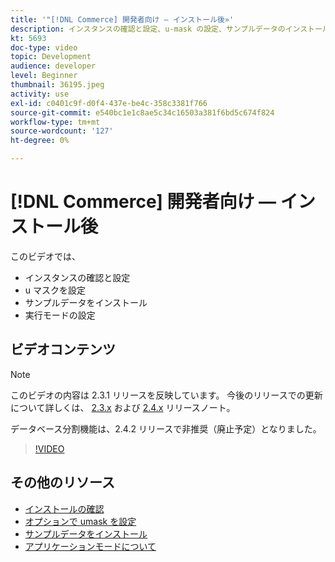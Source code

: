 ```yaml
---
title: '"[!DNL Commerce] 開発者向け — インストール後»'
description: インスタンスの確認と設定、u-mask の設定、サンプルデータのインストール、適切な実行モードの設定を行います
kt: 5693
doc-type: video
topic: Development
audience: developer
level: Beginner
thumbnail: 36195.jpeg
activity: use
exl-id: c0401c9f-d0f4-437e-be4c-358c3381f766
source-git-commit: e540bc1e1c8ae5c34c16503a381f6bd5c674f824
workflow-type: tm+mt
source-wordcount: '127'
ht-degree: 0%

---
```


# [!DNL Commerce] 開発者向け — インストール後

このビデオでは、

- インスタンスの確認と設定
- u マスクを設定
- サンプルデータをインストール
- 実行モードの設定

## ビデオコンテンツ

>[!NOTE]
>
>このビデオの内容は 2.3.1 リリースを反映しています。 今後のリリースでの更新について詳しくは、 [ 2.3.x](https://devdocs.magento.com/guides/v2.3/release-notes/bk-release-notes.html) および [2.4.x](https://devdocs.magento.com/guides/v2.4/release-notes/bk-release-notes.html) リリースノート。
>
>データベース分割機能は、2.4.2 リリースで非推奨（廃止予定）となりました。

>[!VIDEO](https://video.tv.adobe.com/v/36195?quality=12&learn=on)

## その他のリソース

- [インストールの確認](https://devdocs.magento.com/guides/v2.4/install-gde/install/verify.html)
- [オプションで umask を設定](https://devdocs.magento.com/guides/v2.4/install-gde/install/post-install-umask.html)
- [サンプルデータをインストール](https://devdocs.magento.com/guides/v2.4/install-gde/install/sample-data-after-magento.html)
- [アプリケーションモードについて](https://devdocs.magento.com/guides/v2.4/config-guide/bootstrap/magento-modes.html)
